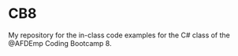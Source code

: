 # CB8
My repository for the in-class code examples for the C# class of the @AFDEmp Coding Bootcamp 8.
